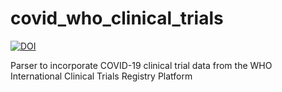 # covid_who_clinical_trials
[![DOI](https://zenodo.org/badge/268571833.svg)](https://zenodo.org/badge/latestdoi/268571833)

 Parser to incorporate COVID-19 clinical trial data from the WHO International Clinical Trials Registry Platform
